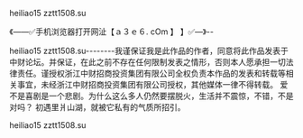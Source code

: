 heiliao15 zztt1508.su

《——✅手机浏览器打开网沚【ａ３ｅ６. cOm 】 】✅—》--

heiliao15 zztt1508.su--------我谨保证我是此作品的作者，同意将此作品发表于中财论坛。并保证，在此之前不存在任何限制发表之情形，否则本人愿承担一切法律责任。谨授权浙江中财招商投资集团有限公司全权负责本作品的发表和转载等相关事宜，未经浙江中财招商投资集团有限公司授权，其他媒体一律不得转载。
爱不是喜剧是一个悲剧。为什么这么多人仍然要摆脱火，生活并不震惊，不错，不是对吗？
	初遇里爿山湖，就被它私有的气质所招引。





heiliao15 zztt1508.su
